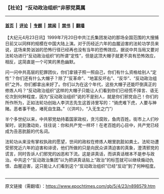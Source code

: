 ### 【社论】“反动政治组织”非邪党莫属

---

#### [首页](../../../..?n898579) &nbsp;|&nbsp; [评论](../../../../../epoch-comment?n898579) &nbsp;|&nbsp; [专题](../../../../../epoch-special?n898579) &nbsp;|&nbsp; [禁闻](../../../../../epoch-news?n898579) &nbsp;|&nbsp; [禁书](../../../../../books?n898579) &nbsp;|&nbsp; [翻墙](https://github.com/gfw-breaker/nogfw/blob/master/README.md?n898579)


<div class="post_content" id="artbody" itemprop="articleBody">
 <!-- article content begin -->
 <p>
  【大纪元4月23日讯】1999年7月20日中共江氏集团发动的那场全国范围的大搜捕日前又以同样的规模在中国大陆上演。对于历经近六年的血腥迫害的法轮功学员来说，这场来势汹汹的恐怖行径已经再也没有当年的恐怖效应。据说中共当局又要对法轮功进行“反动政治组织”的所谓“定性”，但是这顶大帽子就更不具有恐怖效应，相反，这简直是一个可笑的黑色幽默。
 </p>
 <p>
  问一问中共高层的犯罪团伙，你们拿镜子照一照自己，你们有什么资格给别人“定性”？你们还有什么大帽子？除了“反革命”、“地富反坏右”、“反华”、“反动政治组织”之外，你们都拿出来好了。你们以为在这个年代，这些大帽子还能吓倒真正的修炼人吗？“反动政治组织”这样的大帽子只能让人们看到你们已经慌不择言、语无伦次到何种程度，因为“反动政治组织”说的不是别人，就是你们邪党自己！你们的所作所为，正如法轮功创始人李洪志先生这首诗里写的：“骑虎难下虎，人要与神赌。恶者事干绝，堵死自生路。”（《洪吟》，“入无生之门”）
 </p>
 <p>
  半个多世纪以来，中共邪党劫持着国家政权，贪污腐败，鱼肉百姓。街市上人们吵架时，说到激动处，往往说：你和共产党一样坏！在老百姓的心目中，共产党已经成为丑恶肮脏的代名词。
 </p>
 <p>
  法轮功从来没有掌权执政的愿望，世间的政权在修炼人眼里肮脏如粪土。法轮功遭受邪党近六年的迫害和诽谤，他们所做的只是向民众讲清迫害的真象，澄清邪党的谎言，同时告诉人们邪党的凶恶和下流。这是讲真话，而讲真话根本不是参与政治。中共这个“反动政治集团”以为把讲真话贴上“政治”的标签就可以继续煽动仇恨、血腥迫害，这只能让人们看到这个“反动政治组织”已经“反动”到了何种程度。
  <font color="#ffffff">
   (http://www.dajiyuan.com)
  </font>
 </p>
 <!-- article content end -->
 <div id="below_article_ad">
 </div>
</div>


---

原文链接（需翻墙）：https://www.epochtimes.com/gb/5/4/23/n898579.htm